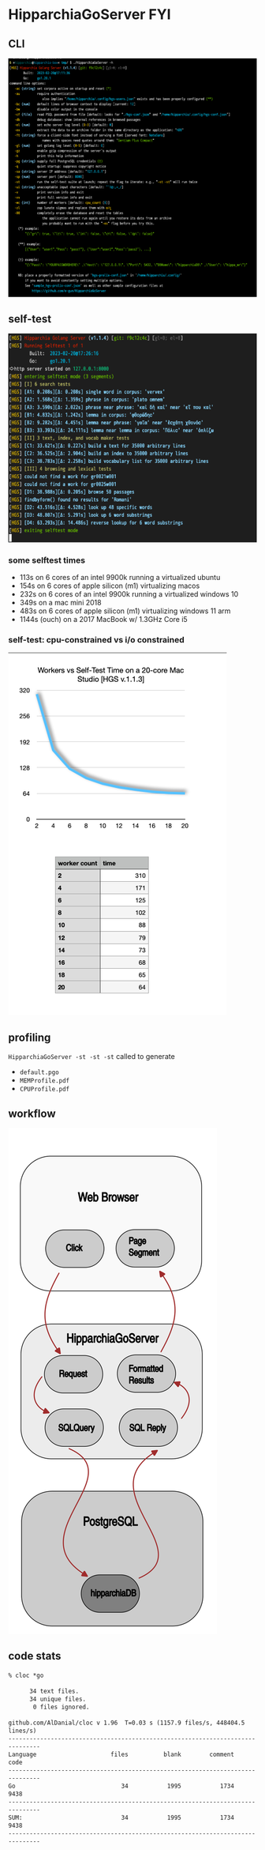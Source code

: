 
# HipparchiaGoServer FYI

## CLI

![options](../gitimg/hgscli.png)

## self-test
![selftest](../gitimg/selftest.png)
### some selftest times

* 113s on 6 cores of an intel 9900k running a virtualized ubuntu
* 154s on 6 cores of apple silicon (m1) virtualizing macos
* 232s on 6 cores of an intel 9900k running a virtualized windows 10
* 349s on a mac mini 2018
* 483s on 6 cores of apple silicon (m1) virtualizing windows 11 arm
* 1144s (ouch) on a 2017 MacBook w/ 1.3GHz Core i5

### self-test: cpu-constrained vs  i/o constrained

![workers vs time](../gitimg/workers_vs_time.png)

## profiling

`HipparchiaGoServer -st -st -st` called to generate
* `default.pgo`
* `MEMProfile.pdf`
* `CPUProfile.pdf` 

## workflow

![workflow](../gitimg/hipparchia_workflow.svg)

## code stats

```
% cloc *go

      34 text files.
      34 unique files.                              
       0 files ignored.

github.com/AlDanial/cloc v 1.96  T=0.03 s (1157.9 files/s, 448404.5 lines/s)
-------------------------------------------------------------------------------
Language                     files          blank        comment           code
-------------------------------------------------------------------------------
Go                              34           1995           1734           9438
-------------------------------------------------------------------------------
SUM:                            34           1995           1734           9438
-------------------------------------------------------------------------------

```